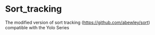 # Sort_tracking
The modified version of sort tracking (https://github.com/abewley/sort) compatible with the Yolo Series

